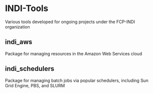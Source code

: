 # INDI-Tools
Various tools developed for ongoing projects under the FCP-INDI organization

indi_aws
--------
Package for managing resources in the Amazon Web Services cloud

indi_schedulers
---------------
Package for managing batch jobs via popular schedulers, including Sun Grid Engine, PBS, and SLURM
